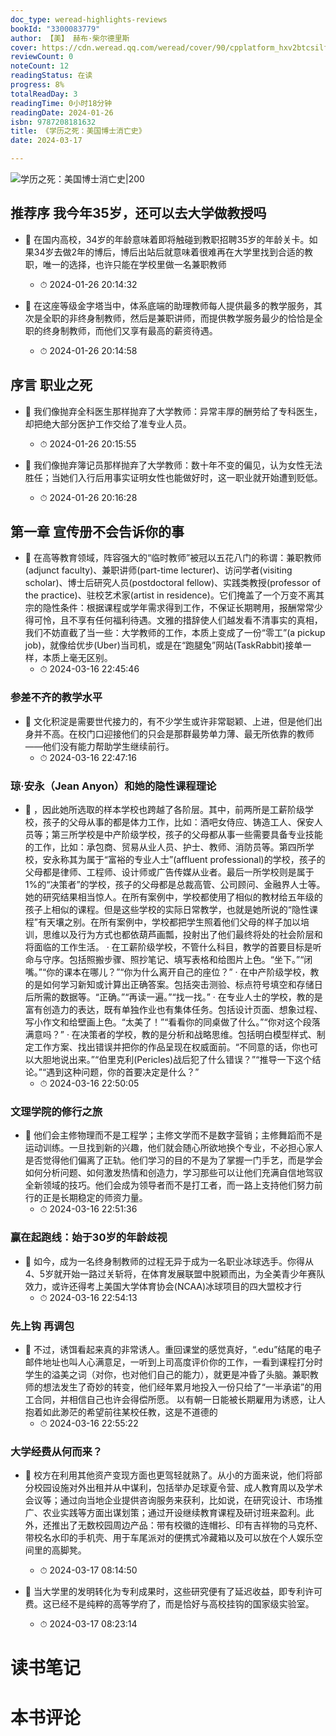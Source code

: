 ```yaml
---
doc_type: weread-highlights-reviews
bookId: "3300083779"
author: 【美】 赫布·柴尔德里斯
cover: https://cdn.weread.qq.com/weread/cover/90/cpplatform_hxv2btcsilfzyvvxqtwpsn/t7_cpplatform_hxv2btcsilfzyvvxqtwpsn1704792816.jpg
reviewCount: 0
noteCount: 12
readingStatus: 在读
progress: 8%
totalReadDay: 3
readingTime: 0小时18分钟
readingDate: 2024-01-26
isbn: 9787208181632
title: 《学历之死：美国博士消亡史》
date: 2024-03-17

---
```


![ 学历之死：美国博士消亡史|200](https://cdn.weread.qq.com/weread/cover/90/cpplatform_hxv2btcsilfzyvvxqtwpsn/t7_cpplatform_hxv2btcsilfzyvvxqtwpsn1704792816.jpg)


## 推荐序 我今年35岁，还可以去大学做教授吗


- 📌 在国内高校，34岁的年龄意味着即将触碰到教职招聘35岁的年龄关卡。如果34岁去做2年的博后，博后出站后就意味着很难再在大学里找到合适的教职，唯一的选择，也许只能在学校里做一名兼职教师 
    - ⏱ 2024-01-26 20:14:32 

- 📌 在这座等级金字塔当中，体系底端的助理教师每人提供最多的教学服务，其次是全职的非终身制教师，然后是兼职讲师，而提供教学服务最少的恰恰是全职的终身制教师，而他们又享有最高的薪资待遇。 
    - ⏱ 2024-01-26 20:14:58 
## 序言 职业之死


- 📌 我们像抛弃全科医生那样抛弃了大学教师：异常丰厚的酬劳给了专科医生，却把绝大部分医护工作交给了准专业人员。 
    - ⏱ 2024-01-26 20:15:55 

- 📌 我们像抛弃簿记员那样抛弃了大学教师：数十年不变的偏见，认为女性无法胜任；当她们入行后用事实证明女性也能做好时，这一职业就开始遭到贬低。 
    - ⏱ 2024-01-26 20:16:28 
## 第一章 宣传册不会告诉你的事


- 📌 在高等教育领域，阵容强大的“临时教师”被冠以五花八门的称谓：兼职教师(adjunct faculty)、兼职讲师(part-time lecturer)、访问学者(visiting scholar)、博士后研究人员(postdoctoral fellow)、实践类教授(professor of the practice)、驻校艺术家(artist in residence)。它们掩盖了一个万变不离其宗的隐性条件：根据课程或学年需求得到工作，不保证长期聘用，报酬常常少得可怜，且不享有任何福利待遇。文雅的措辞使人们越发看不清事实的真相，我们不妨直截了当一些：大学教师的工作，本质上变成了一份“零工”(a pickup job)，就像给优步(Uber)当司机，或是在“跑腿兔”网站(TaskRabbit)接单一样，本质上毫无区别。 
    - ⏱ 2024-03-16 22:45:46 
### 参差不齐的教学水平


- 📌 文化积淀是需要世代接力的，有不少学生或许非常聪颖、上进，但是他们出身并不高。在校门口迎接他们的只会是那群最势单力薄、最无所依靠的教师——他们没有能力帮助学生继续前行。 
    - ⏱ 2024-03-16 22:47:16 
### 琼·安永（Jean Anyon）和她的隐性课程理论


- 📌 ，因此她所选取的样本学校也跨越了各阶层。其中，前两所是工薪阶级学校，孩子的父母从事的都是体力工作，比如：酒吧女侍应、铸造工人、保安人员等；第三所学校是中产阶级学校，孩子的父母都从事一些需要具备专业技能的工作，比如：承包商、贸易从业人员、护士、教师、消防员等。第四所学校，安永称其为属于“富裕的专业人士”(affluent professional)的学校，孩子的父母都是律师、工程师、设计师或广告传媒从业者。最后一所学校则是属于1%的“决策者”的学校，孩子的父母都是总裁高管、公司顾问、金融界人士等。
她的研究结果相当惊人。在所有案例中，学校都使用了相似的教材给五年级的孩子上相似的课程。但是这些学校的实际日常教学，也就是她所说的“隐性课程”有天壤之别。在所有案例中，学校都把学生照着他们父母的样子加以培训，思维以及行为方式也都依葫芦画瓢，投射出了他们最终将处的社会阶层和将面临的工作生活。
· 在工薪阶级学校，不管什么科目，教学的首要目标是听命与守序。包括照搬步骤、照抄笔记、填写表格和给图片上色。“坐下。”“闭嘴。”“你的课本在哪儿？”“你为什么离开自己的座位？”
· 在中产阶级学校，教的是如何学习新知或计算出正确答案。包括突击测验、标点符号填空和存储日后所需的数据等。“正确。”“再读一遍。”“找一找。”
· 在专业人士的学校，教的是富有创造力的表达，既有单独作业也有集体任务。包括设计页面、想象过程、写小作文和给壁画上色。“太美了！”“看看你的同桌做了什么。”“你对这个段落满意吗？”
· 在决策者的学校，教的是分析和战略思维。包括明白模型样式、制定工作方案、找出错误并把你的作品呈现在权威面前。“不同意的话，你也可以大胆地说出来。”“伯里克利(Pericles)战后犯了什么错误？”“推导一下这个结论。”“遇到这种问题，你的首要决定是什么？” 
    - ⏱ 2024-03-16 22:50:05 
### 文理学院的修行之旅


- 📌 他们会主修物理而不是工程学；主修文学而不是数字营销；主修舞蹈而不是运动训练。一旦找到新的兴趣，他们就会随心所欲地换个专业，不必担心家人是否觉得他们偏离了正轨。他们学习的目的不是为了掌握一门手艺，而是学会如何分析问题、如何激发热情和创造力，学习那些可以让他们充满自信地驾驭全新领域的技巧。他们会成为领导者而不是打工者，而一路上支持他们努力前行的正是长期稳定的师资力量。 
    - ⏱ 2024-03-16 22:51:36 
### 赢在起跑线：始于30岁的年龄歧视


- 📌 如今，成为一名终身制教师的过程无异于成为一名职业冰球选手。你得从4、5岁就开始一路过关斩将，在体育发展联盟中脱颖而出，为全美青少年赛队效力，或许还得考上美国大学体育协会(NCAA)冰球项目的四大盟校才行 
    - ⏱ 2024-03-16 22:54:13 
### 先上钩 再调包


- 📌 不过，诱饵看起来真的非常诱人。重回课堂的感觉真好，“.edu”结尾的电子邮件地址也叫人心满意足，一听到上司高度评价你的工作，一看到课程打分时学生的溢美之词（对你，也对他们自己的能力），就更是冲昏了头脑。兼职教师的想法发生了奇妙的转变，他们经年累月地投入一份只给了“一半承诺”的用工合同，并相信自己也许会得偿所愿。
以有朝一日能被长期雇用为诱惑，让人抱着如此渺茫的希望前往某校任教，这是不道德的 
    - ⏱ 2024-03-16 22:55:22 
### 大学经费从何而来？


- 📌 校方在利用其他资产变现方面也更驾轻就熟了。从小的方面来说，他们将部分校园设施对外出租并从中谋利，包括举办足球夏令营、成人教育周以及学术会议等；通过向当地企业提供咨询服务来获利，比如说，在研究设计、市场推广、农业实践等方面出谋划策；通过开设继续教育课程及研讨班来盈利。此外，还推出了无数校园周边产品：带有校徽的连帽衫、印有吉祥物的马克杯、带校名水印的手机壳、用于车尾派对的便携式冷藏箱以及可以放在个人娱乐空间里的高脚凳。 
    - ⏱ 2024-03-17 08:14:50 

- 📌 当大学里的发明转化为专利成果时，这些研究便有了延迟收益，即专利许可费。这已经不是纯粹的高等学府了，而是恰好与高校挂钩的国家级实验室。 
    - ⏱ 2024-03-17 08:23:14 

# 读书笔记


# 本书评论
